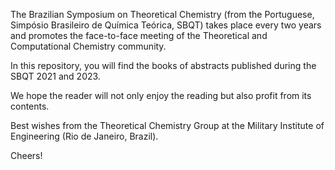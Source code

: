 The Brazilian Symposium on Theoretical Chemistry (from the Portuguese, Simpósio Brasileiro de Química Teórica, SBQT) takes place every two years and
promotes the face-to-face meeting of the Theoretical and Computational Chemistry community.

In this repository, you will find the books of abstracts published during the SBQT 2021 and 2023.

We hope the reader will not only enjoy the reading but also profit from its contents.

Best wishes from the Theoretical Chemistry Group at the Military Institute of Engineering (Rio de Janeiro, Brazil).

Cheers!
